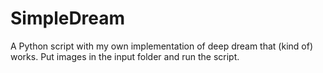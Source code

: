 # SimpleDream

A Python script with my own implementation of deep dream that (kind of) works.
Put images in the input folder and run the script.
